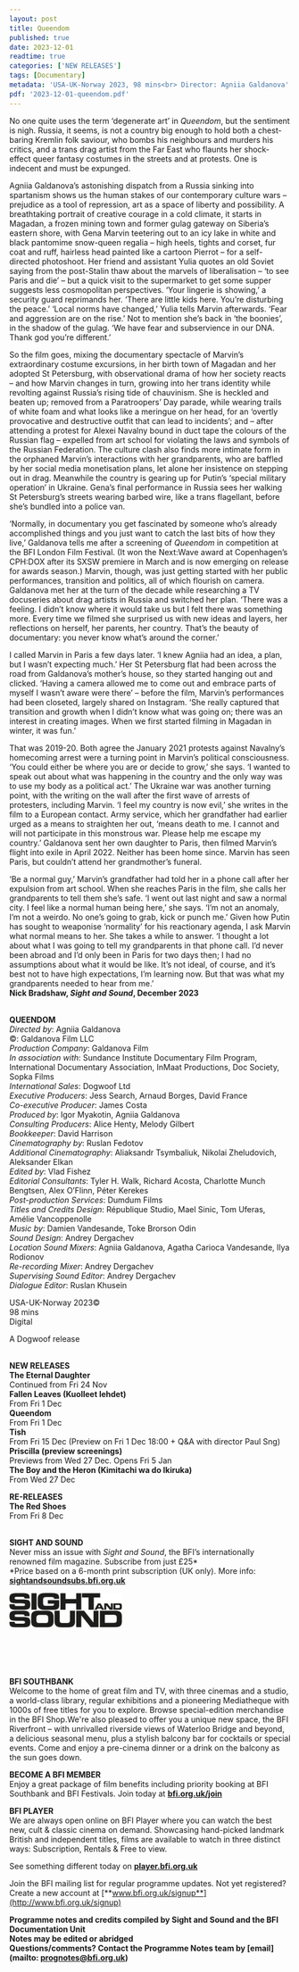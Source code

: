 ```yaml
---
layout: post
title: Queendom
published: true
date: 2023-12-01
readtime: true
categories: ['NEW RELEASES']
tags: [Documentary]
metadata: 'USA-UK-Norway 2023, 98 mins<br> Director: Agniia Galdanova'
pdf: '2023-12-01-queendom.pdf'
---
```


No one quite uses the term ‘degenerate art’ in _Queendom_, but the sentiment is nigh. Russia, it seems, is not a country big enough to hold both a chest-baring Kremlin folk saviour, who bombs his neighbours and murders his critics, and a trans drag artist from the Far East who flaunts her shock-effect queer fantasy costumes in the streets and at protests. One is indecent and must be expunged.

Agniia Galdanova’s astonishing dispatch from a Russia sinking into spartanism shows us the human stakes of our contemporary culture wars – prejudice as a tool of repression, art as a space of liberty and possibility. A breathtaking portrait of creative courage in a cold climate, it starts in Magadan, a frozen mining town and former gulag gateway on Siberia’s eastern shore, with Gena Marvin teetering out to an icy lake in white and black pantomime snow-queen regalia – high heels, tights and corset, fur coat and ruff, hairless head painted like a cartoon Pierrot – for a self-directed photoshoot. Her friend and assistant Yulia quotes an old Soviet saying from the post-Stalin thaw about the marvels of liberalisation – ‘to see Paris and die’ – but a quick visit to the supermarket to get some supper suggests less cosmopolitan perspectives. ‘Your lingerie is showing,’ a security guard reprimands her. ‘There are little kids here. You’re disturbing the peace.’ ‘Local norms have changed,’ Yulia tells Marvin afterwards. ‘Fear and aggression are on the rise.’ Not to mention she’s back in ‘the boonies’, in the shadow of the gulag. ‘We have fear and subservience in our DNA. Thank god you’re different.’

So the film goes, mixing the documentary spectacle of Marvin’s extraordinary costume excursions, in her birth town of Magadan and her adopted St Petersburg, with observational drama of how her society reacts – and how Marvin changes in turn, growing into her trans identity while revolting against Russia’s rising tide of chauvinism. She is heckled and beaten up; removed from a Paratroopers’ Day parade, while wearing trails of white foam and what looks like a meringue on her head, for an ‘overtly provocative and destructive outfit that can lead to incidents’; and – after attending a protest for Alexei Navalny bound in duct tape the colours of the Russian flag – expelled from art school for violating the laws and symbols of the Russian Federation. The culture clash also finds more intimate form in the orphaned Marvin’s interactions with her grandparents, who are baffled by her social media monetisation plans, let alone her insistence on stepping out in drag. Meanwhile the country is gearing up for Putin’s ‘special military operation’ in Ukraine. Gena’s final performance in Russia sees her walking St Petersburg’s streets wearing barbed wire, like a trans flagellant, before she’s bundled into a  police van.

‘Normally, in documentary you get fascinated by someone who’s already accomplished things and you just want to catch the last bits of how they live,’ Galdanova tells me after a screening of _Queendom_ in competition at the BFI London Film Festival. (It won the Next:Wave award at Copenhagen’s CPH:DOX after its SXSW premiere in March and is now emerging on release for awards season.) Marvin, though, was just getting started with her public performances, transition and politics, all of which flourish on camera. Galdanova met her at the turn of the decade while researching a TV docuseries about drag artists in Russia and switched her plan. ‘There was a feeling. I didn’t know where it would take us but I felt there was something more. Every time we filmed she surprised us with new ideas and layers, her reflections on herself, her parents, her country. That’s the beauty of documentary: you never know what’s around the corner.’

I called Marvin in Paris a few days later. ‘I knew Agniia had an idea, a plan, but I wasn’t expecting much.’ Her St Petersburg flat had been across the road from Galdanova’s mother’s house, so they started hanging out and clicked. ‘Having a camera allowed me to come out and embrace parts of myself I wasn’t aware were there’ – before the film, Marvin’s performances had been closeted, largely shared on Instagram. ‘She really captured that transition and growth when I didn’t know what was going on; there was an interest in creating images. When we first started filming in Magadan in winter, it was fun.’

That was 2019-20. Both agree the January 2021 protests against Navalny’s homecoming arrest were a turning point in Marvin’s political consciousness. ‘You could either be where you are or decide to grow,’ she says. ‘I wanted to speak out about what was happening in the country and the only way was to use my body as a political act.’ The Ukraine war was another turning point, with the writing on the wall after the first wave of arrests of protesters, including Marvin. ‘I feel my country is now evil,’ she writes in the film to a European contact. Army service, which her grandfather had earlier urged as a means to straighten her out, ‘means death to me. I cannot and will not participate in this monstrous war. Please help me escape my country.’ Galdanova sent her own daughter to Paris, then filmed Marvin’s flight into exile in April 2022. Neither has been home since. Marvin has seen Paris, but couldn’t attend her grandmother’s funeral.

‘Be a normal guy,’ Marvin’s grandfather had told her in a phone call after her expulsion from art school. When she reaches Paris in the film, she calls her grandparents to tell them she’s safe. ‘I went out last night and saw a normal city. I feel like a normal human being here,’ she says. ‘I’m not an anomaly, I’m not a weirdo. No one’s going to grab, kick or punch me.’ Given how Putin has sought to weaponise ‘normality’ for his reactionary agenda, I ask Marvin what normal means to her. She takes a while to answer. ‘I thought a lot about what I was going to tell my grandparents in that phone call. I’d never been abroad and I’d only been in Paris for two days then; I had no assumptions about what it would be like. It’s not ideal, of course, and it’s best not to have high expectations, I’m learning now. But that was what my grandparents needed to hear from me.’  
**Nick Bradshaw, _Sight and Sound_, December 2023**
<br><br>

**QUEENDOM**  
_Directed by_: Agniia Galdanova  
©: Galdanova Film LLC  
_Production Company_: Galdanova Film  
_In association with_: Sundance Institute Documentary Film Program, International Documentary Association, InMaat Productions,  Doc Society, Sopka Films  
_International Sales_: Dogwoof Ltd  
_Executive Producers_: Jess Search,  Arnaud Borges, David France  
_Co-executive Producer_: James Costa  
_Produced by_: Igor Myakotin, Agniia Galdanova  
_Consulting Producers_: Alice Henty, Melody Gilbert  
_Bookkeeper_: David Harrison  
_Cinematography by_: Ruslan Fedotov  
_Additional Cinematography_: Aliaksandr Tsymbaliuk, Nikolai Zheludovich, Aleksander Elkan  
_Edited by_: Vlad Fishez  
_Editorial Consultants_: Tyler H. Walk,  Richard Acosta, Charlotte Munch Bengtsen,  Alex O’Flinn, Péter Kerekes  
_Post-production Services_: Dumdum Films  
_Titles and Credits Design_: République Studio,  Mael Sinic, Tom Uferas, Amélie Vancoppenolle  
_Music by_: Damien Vandesande, Toke Brorson Odin  
_Sound Design_: Andrey Dergachev  
_Location Sound Mixers_: Agniia Galdanova,  Agatha Carioca Vandesande, Ilya Rodionov  
_Re-recording Mixer_: Andrey Dergachev  
_Supervising Sound Editor_: Andrey Dergachev  
_Dialogue Editor_: Ruslan Khusein

USA-UK-Norway 2023©  
98 mins  
Digital

A Dogwoof release
<br><br>

**NEW RELEASES**<br>
**The Eternal Daughter**<br>
Continued from Fri 24 Nov<br>
**Fallen Leaves (Kuolleet lehdet)**<br>
From Fri 1 Dec<br>
**Queendom**<br>
From Fri 1 Dec<br>
**Tish**<br>
From Fri 15 Dec (Preview on Fri 1 Dec 18:00 + Q&A with director Paul Sng)<br>
**Priscilla (preview screenings)**<br>
Previews from Wed 27 Dec. Opens Fri 5 Jan<br>
**The Boy and the Heron (Kimitachi wa do Ikiruka)**<br>
From Wed 27 Dec<br>

**RE-RELEASES**<br>
**The Red Shoes**<br>
From Fri 8 Dec<br>
<br>

**SIGHT AND SOUND**<br>
Never miss an issue with _Sight and Sound_, the BFI’s internationally renowned film magazine. Subscribe from just £25*<br>
*Price based on a 6-month print subscription (UK only). More info: [**sightandsoundsubs.bfi.org.uk**](https://sightandsoundsubs.bfi.org.uk/subscribe)

<img style="float: left;" src="/img/sight-and-sound.jpg" width="40%" height="40%"><br><br><br><br><br><br><br><br>

**BFI SOUTHBANK**  
Welcome to the home of great film and TV, with three cinemas and a studio, a world-class library, regular exhibitions and a pioneering Mediatheque with 1000s of free titles for you to explore. Browse special-edition merchandise in the BFI Shop.We&#39;re also pleased to offer you a unique new space, the BFI Riverfront – with unrivalled riverside views of Waterloo Bridge and beyond, a delicious seasonal menu, plus a stylish balcony bar for cocktails or special events. Come and enjoy a pre-cinema dinner or a drink on the balcony as the sun goes down.  

**BECOME A BFI MEMBER**  
Enjoy a great package of film benefits including priority booking at BFI Southbank and BFI Festivals. Join today at [**bfi.org.uk/join**](http://www.bfi.org.uk/join)  

**BFI PLAYER**  
 We are always open online on BFI Player where you can watch the best new, cult &amp; classic cinema on demand. Showcasing hand-picked landmark British and independent titles, films are available to watch in three distinct ways: Subscription, Rentals &amp; Free to view.  

See something different today on [**player.bfi.org.uk**](https://player.bfi.org.uk)  

Join the BFI mailing list for regular programme updates. Not yet registered? Create a new account at [**www.bfi.org.uk/signup**](http://www.bfi.org.uk/signup)

**Programme notes and credits compiled by Sight and Sound and the BFI Documentation Unit  
Notes may be edited or abridged  
Questions/comments? Contact the Programme Notes team by [email](mailto: prognotes@bfi.org.uk)**

<!--stackedit_data:
eyJoaXN0b3J5IjpbLTk2OTE0NzE5OF19
-->